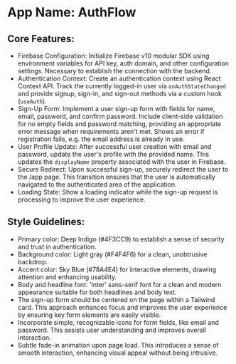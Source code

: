 # **App Name**: AuthFlow

## Core Features:

- Firebase Configuration: Initialize Firebase v10 modular SDK using environment variables for API key, auth domain, and other configuration settings. Necessary to establish the connection with the backend.
- Authentication Context: Create an authentication context using React Context API. Track the currently logged-in user via `onAuthStateChanged` and provide signup, sign-in, and sign-out methods via a custom hook (`useAuth`).
- Sign-Up Form: Implement a user sign-up form with fields for name, email, password, and confirm password. Include client-side validation for no empty fields and password matching, providing an appropriate error message when requirements aren't met. Shows an error if registration fails, e.g. the email address is already in use.
- User Profile Update: After successful user creation with email and password, update the user's profile with the provided name. This updates the `displayName` property associated with the user in Firebase.
- Secure Redirect: Upon successful sign-up, securely redirect the user to the /app page. This transition ensures that the user is automatically navigated to the authenticated area of the application.
- Loading State: Show a loading indicator while the sign-up request is processing to improve the user experience.

## Style Guidelines:

- Primary color: Deep Indigo (#4F3CC9) to establish a sense of security and trust in authentication.
- Background color: Light gray (#F4F4F6) for a clean, unobtrusive backdrop.
- Accent color: Sky Blue (#78A4E4) for interactive elements, drawing attention and enhancing usability.
- Body and headline font: 'Inter' sans-serif font for a clean and modern appearance suitable for both headlines and body text.
- The sign-up form should be centered on the page within a Tailwind card. This approach enhances focus and improves the user experience by ensuring key form elements are easily visible.
- Incorporate simple, recognizable icons for form fields, like email and password. This assists user understanding and improves overall interaction.
- Subtle fade-in animation upon page load. This introduces a sense of smooth interaction, enhancing visual appeal without being intrusive.